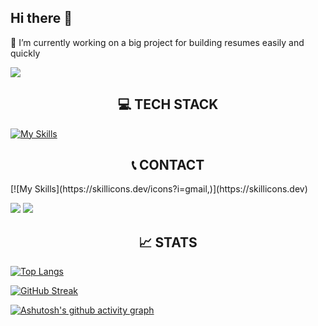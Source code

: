## Hi there 👋

🔭 I’m currently working on a big project for building resumes easily and quickly

![](https://user-images.githubusercontent.com/74038190/212749447-bfb7e725-6987-49d9-ae85-2015e3e7cc41.gif)

<h2 align="center">💻 TECH STACK</h2>

[![My Skills](https://skillicons.dev/icons?i=js,html,css,react,mongodb,bootstrap,express,firebase,github,gmail,heroku,linkedin,materialui,nodejs,npm,postman,sublime,stackoverflow,svg,vercel,visualstudio,vscode,webpack,windows)](https://skillicons.dev)

<h2 align="center">📞 CONTACT</h2>
<a src="">[![My Skills](https://skillicons.dev/icons?i=gmail,)](https://skillicons.dev)</a>


![](https://img.shields.io/badge/Gmail-D14836?style=for-the-badge&logo=gmail&logoColor=white)
![](https://img.shields.io/badge/LinkedIn-0077B5?style=for-the-badge&logo=linkedin&logoColor=white)

<h2 align="center">📈 STATS</h2>

[![Top Langs](https://github-readme-stats.vercel.app/api/top-langs/?username=urlsab&layout=compact)](https://github.com/anuraghazra/github-readme-stats)

<a align="center" href="https://git.io/streak-stats"><img src="http://github-readme-streak-stats.herokuapp.com?user=urlsab&theme=dark" alt="GitHub Streak" /></a>

[![Ashutosh's github activity graph](https://github-readme-activity-graph.vercel.app/graph?username=urlsab&theme=dracula)](https://github.com/ashutosh00710/github-readme-activity-graph)
